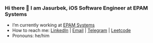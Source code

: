 ### Hi there 👋 I am Jasurbek, iOS Software Engineer at EPAM Systems

- I’m currently working at [EPAM Systems](https://www.epam.com)
- How to reach me: [LinkedIn](https://www.linkedin.com/in/hoggish) | [Email](mailto:dangerhoggish@gmail.com) | [Telegram](https://t.me/hoggish) | [Leetcode](https://leetcode.com/HOGGISH/)
- Pronouns: he/him

